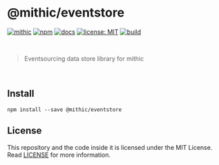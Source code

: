 # @mithic/eventstore

[![mithic](https://img.shields.io/badge/project-mithic-blueviolet.svg?style=flat-square&logo=github)](http://andykswong.github.io/mithic)
[![npm](https://img.shields.io/npm/v/@mithic/eventstore?style=flat-square&logo=npm)](https://www.npmjs.com/package/@mithic/eventstore)
[![docs](https://img.shields.io/badge/docs-typedoc-blue?style=flat-square&logo=typescript&logoColor=white)](http://andykswong.github.io/mithic)
[![license: MIT](https://img.shields.io/badge/License-MIT-red.svg?style=flat-square)](./LICENSE)
[![build](https://img.shields.io/github/actions/workflow/status/andykswong/mithic/build.yaml?style=flat-square)](https://github.com/andykswong/mithic/actions/workflows/build.yaml)

<br/>

> Eventsourcing data store library for mithic

<br/>

## Install
```shell
npm install --save @mithic/eventstore
```

## License
This repository and the code inside it is licensed under the MIT License. Read [LICENSE](./LICENSE) for more information.
